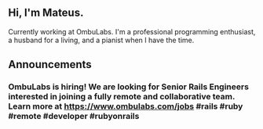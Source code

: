 ## Hi, I'm Mateus.
Currently working at OmbuLabs. I'm a professional programming enthusiast, a husband for a living, and a pianist when I have the time.

## Announcements
### OmbuLabs is hiring! We are looking for Senior Rails Engineers interested in joining a fully remote and collaborative team. Learn more at https://www.ombulabs.com/jobs #rails #ruby #remote #developer #rubyonrails

<!--
**mateusdeap/mateusdeap** is a ✨ _special_ ✨ repository because its `README.md` (this file) appears on your GitHub profile.

Here are some ideas to get you started:

- 🔭 I’m currently working on ...
- 🌱 I’m currently learning ...
- 👯 I’m looking to collaborate on ...
- 🤔 I’m looking for help with ...
- 💬 Ask me about ...
- 📫 How to reach me: ...
- 😄 Pronouns: ...
- ⚡ Fun fact: ...
-->
